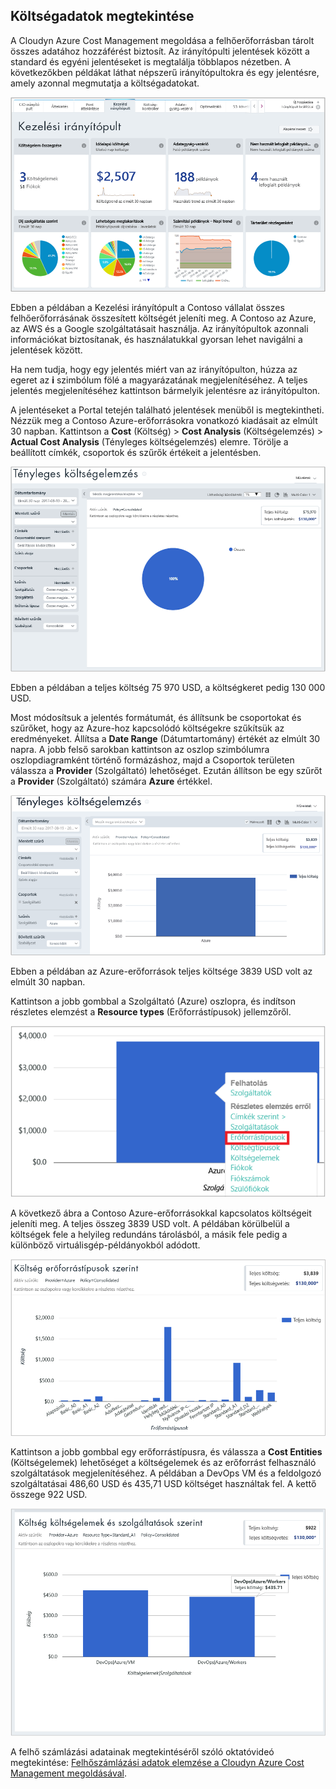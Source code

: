 ## <a name="view-cost-data"></a>Költségadatok megtekintése

A Cloudyn Azure Cost Management megoldása a felhőerőforrásban tárolt összes adatához hozzáférést biztosít. Az irányítópulti jelentések között a standard és egyéni jelentéseket is megtalálja többlapos nézetben. A következőkben példákat láthat népszerű irányítópultokra és egy jelentésre, amely azonnal megmutatja a költségadatokat.

![Kezelési irányítópult](./media/cost-management-create-account-view-data/mgt-dash.png)

Ebben a példában a Kezelési irányítópult a Contoso vállalat összes felhőerőforrásának összesített költségét jeleníti meg. A Contoso az Azure, az AWS és a Google szolgáltatásait használja. Az irányítópultok azonnali információkat biztosítanak, és használatukkal gyorsan lehet navigálni a jelentések között.  

Ha nem tudja, hogy egy jelentés miért van az irányítópulton, húzza az egeret az **i** szimbólum fölé a magyarázatának megjelenítéséhez. A teljes jelentés megjelenítéséhez kattintson bármelyik jelentésre az irányítópulton.

A jelentéseket a Portal tetején található jelentések menüből is megtekintheti. Nézzük meg a Contoso Azure-erőforrásokra vonatkozó kiadásait az elmúlt 30 napban. Kattintson a **Cost** (Költség) > **Cost Analysis** (Költségelemzés) > **Actual Cost Analysis** (Tényleges költségelemzés) elemre. Törölje a beállított címkék, csoportok és szűrők értékeit a jelentésben.

![Tényleges költségelemzés](./media/cost-management-create-account-view-data/actual-cost-01.png)

Ebben a példában a teljes költség 75 970 USD, a költségkeret pedig 130 000 USD.

Most módosítsuk a jelentés formátumát, és állítsunk be csoportokat és szűrőket, hogy az Azure-hoz kapcsolódó költségekre szűkítsük az eredményeket. Állítsa a **Date Range** (Dátumtartomány) értékét az elmúlt 30 napra. A jobb felső sarokban kattintson az oszlop szimbólumra oszlopdiagramként történő formázáshoz, majd a Csoportok területen válassza a **Provider** (Szolgáltató) lehetőséget. Ezután állítson be egy szűrőt a **Provider** (Szolgáltató) számára **Azure** értékkel.

![Szűrt tényleges költségelemzés](./media/cost-management-create-account-view-data/actual-cost-02.png)

Ebben a példában az Azure-erőforrások teljes költsége 3839 USD volt az elmúlt 30 napban.

Kattintson a jobb gombbal a Szolgáltató (Azure) oszlopra, és indítson részletes elemzést a **Resource types** (Erőforrástípusok) jellemzőről.

![részletes elemzés](./media/cost-management-create-account-view-data/actual-cost-03.png)

A következő ábra a Contoso Azure-erőforrásokkal kapcsolatos költségeit jeleníti meg. A teljes összeg 3839 USD volt. A példában körülbelül a költségek fele a helyileg redundáns tárolásból, a másik fele pedig a különböző virtuálisgép-példányokból adódott.

![erőforrástípusok](./media/cost-management-create-account-view-data/actual-cost-04.png)

Kattintson a jobb gombbal egy erőforrástípusra, és válassza a **Cost Entities** (Költségelemek) lehetőséget a költségelemek és az erőforrást felhasználó szolgáltatások megjelenítéséhez. A példában a DevOps VM és a feldolgozó szolgáltatásai 486,60 USD és 435,71 USD költséget használtak fel. A kettő összege 922 USD.

![költségelemek és szolgáltatások](./media/cost-management-create-account-view-data/actual-cost-05.png)

A felhő számlázási adatainak megtekintéséről szóló oktatóvideó megtekintése: [Felhőszámlázási adatok elemzése a Cloudyn Azure Cost Management megoldásával](https://youtu.be/G0pvI3iLH-Y).
